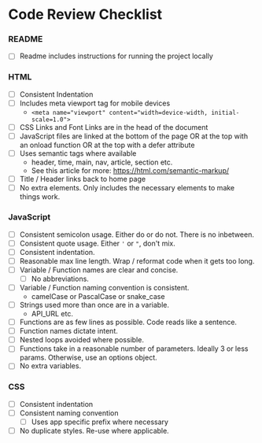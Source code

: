# Code Review Checklist

### README

* [ ] Readme includes instructions for running the project locally

### HTML

* [ ] Consistent Indentation
* [ ] Includes meta viewport tag for mobile devices  
  * `<meta name="viewport" content="width=device-width, initial-scale=1.0">`
* [ ] CSS Links and Font Links are in the head of the document
* [ ] JavaScript files are linked at the bottom of the page OR at the top with an onload function OR at the top with a defer attribute
* [ ] Uses semantic tags where available
  * header, time, main, nav, article, section etc.
  * See this article for more: https://html.com/semantic-markup/
* [ ] Title / Header links back to home page
* [ ] No extra elements. Only includes the necessary elements to make things work.

### JavaScript

* [ ] Consistent semicolon usage. Either do or do not. There is no inbetween.
* [ ] Consistent quote usage. Either `'` or `"`, don't mix.
* [ ] Consistent indentation.
* [ ] Reasonable max line length. Wrap / reformat code when it gets too long.
* [ ] Variable / Function names are clear and concise.
  * [ ] No abbreviations.
* [ ] Variable / Function naming convention is consistent. 
  * camelCase or PascalCase or snake_case
* [ ] Strings used more than once are in a variable.
  * API_URL etc.
* [ ] Functions are as few lines as possible. Code reads like a sentence.
* [ ] Function names dictate intent.
* [ ] Nested loops avoided where possible.
* [ ] Functions take in a reasonable number of parameters. Ideally 3 or less params. Otherwise, use an options object.
* [ ] No extra variables.

### CSS

* [ ] Consistent indentation
* [ ] Consistent naming convention
  * [ ] Uses app specific prefix where necessary
* [ ] No duplicate styles. Re-use where applicable.
